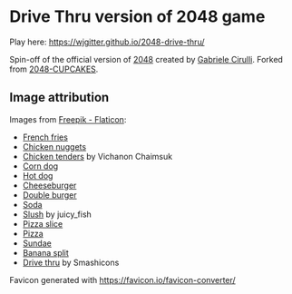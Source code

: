 Drive Thru version of 2048 game
========================================================================

Play here: https://wjgitter.github.io/2048-drive-thru/

Spin-off of the official version of [2048](http://git.io/2048) created by [Gabriele Cirulli](https://web.archive.org/web/20140320011555/https://gabrielecirulli.com/).
Forked from [2048-CUPCAKES](https://github.com/0x0800/2048-CUPCAKES).

## Image attribution
Images from [Freepik - Flaticon](https://www.flaticon.com/):
- [French fries](https://www.flaticon.com/free-icon/fried-potatoes_1046786)
- [Chicken nuggets](https://www.flaticon.com/free-icon/nuggets_9097195)
- [Chicken tenders](https://www.flaticon.com/free-icon/fried-chicken_8994380) by Vichanon Chaimsuk
- [Corn dog](https://www.flaticon.com/free-icon/corn-dog_9097184)
- [Hot dog](https://www.flaticon.com/free-icon/hot-dog_1046779)
- [Cheeseburger](https://www.flaticon.com/free-icon/burger_1046784)
- [Double burger](https://www.flaticon.com/free-icon/burger_1046787)
- [Soda](https://www.flaticon.com/free-icon/cola_1046789)
- [Slush](https://www.flaticon.com/free-icon/slush-drink_5708461) by juicy_fish
- [Pizza slice](https://www.flaticon.com/free-icon/pizza_3595458)
- [Pizza](https://www.flaticon.com/free-icon/pizza_1404945)
- [Sundae](https://www.flaticon.com/free-icon/ice-cream_3480729)
- [Banana split](https://www.flaticon.com/free-icon/banana-split_4582695)
- [Drive thru](https://www.flaticon.com/free-icon/drive-thru_4634679) by Smashicons

Favicon generated with https://favicon.io/favicon-converter/
